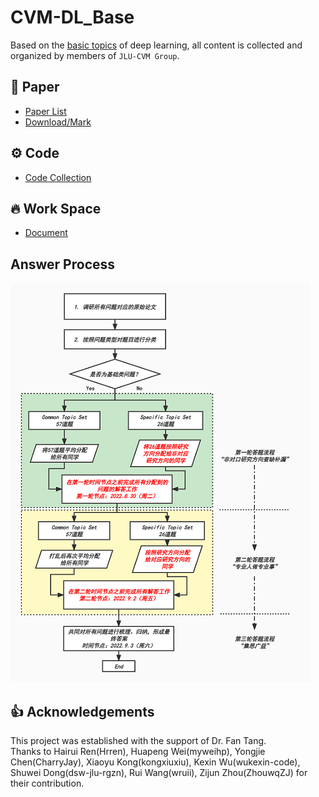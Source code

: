 # CVM-DL_Base

Based on the [basic topics](https://github.com/MsterDC/CVM-DL_Base/blob/main/topic.md) of deep learning, all content is collected and organized by members of `JLU-CVM Group`.

## :book: Paper
* [Paper List](https://github.com/MsterDC/CVM-DL_Base/tree/main/Papers/PaperList.md)
* [Download/Mark](https://github.com/MsterDC/CVM-DL_Base/tree/main/Papers/PDFs)

## :gear: Code
* [Code Collection](https://github.com/MsterDC/CVM-DL_Base/tree/main/code)

## :fire: Work Space
* [Document](https://docs.qq.com/sheet/DQ1RHcU5YZ3daeHpX)

## Answer Process
![image](ans_process.jpg)

## 👍 Acknowledgements
This project was established with the support of Dr. Fan Tang.<br>
Thanks to Hairui Ren(Hrren), Huapeng Wei(myweihp), Yongjie Chen(CharryJay), Xiaoyu Kong(kongxiuxiu), Kexin Wu(wukexin-code), Shuwei Dong(dsw-jlu-rgzn), Rui Wang(wruii), Zijun Zhou(ZhouwqZJ) for their contribution.<br>
